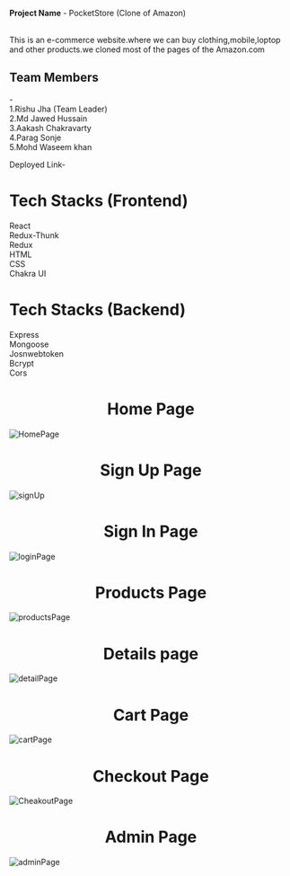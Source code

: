 <b>Project Name</b> - PocketStore (Clone of Amazon)<br><br>

This  is an e-commerce website.where we can buy clothing,mobile,loptop and other products.we cloned most of the pages of the Amazon.com


<h2>Team Members</h2>-<br>
1.Rishu Jha (Team Leader)<br>
2.Md Jawed Hussain<br>
3.Aakash Chakravarty<br>
4.Parag Sonje<br>
5.Mohd Waseem khan<br>

Deployed Link-

<h1>Tech Stacks (Frontend)</h1>
React<br>
Redux-Thunk<br>
Redux<br>
HTML<br>
CSS<br>
Chakra UI<br>

<h1>Tech Stacks (Backend)</h1>
Express<br>
Mongoose<br>
Josnwebtoken<br>
Bcrypt<br>
Cors<br>



<h1 align ="center">Home Page</h1>

![HomePage](https://user-images.githubusercontent.com/107981893/231015267-eec7a44f-ce8b-4f0f-868e-87ef94ebd9f3.png)

<h1 align="center">Sign Up Page</h1>

![signUp](https://user-images.githubusercontent.com/107981893/231015334-149d16c9-f57d-42b6-aad8-316bf1d1b90c.png)

<h1 align="center">Sign In Page</h1>

![loginPage](https://user-images.githubusercontent.com/107981893/231017122-17c30174-bd2f-4b51-8931-3c185685550a.png)

<h1 align ="center">Products Page</h1>

![productsPage](https://user-images.githubusercontent.com/107981893/231017197-20ff35c1-0691-4cab-852d-3ef013d47f55.png)

<h1 align ="center">Details page</h1>

![detailPage](https://user-images.githubusercontent.com/107981893/231017285-7bdcad23-d534-4f16-a332-2e82a7f22468.png)

<h1 align ="center">Cart Page</h1>

![cartPage](https://user-images.githubusercontent.com/107981893/231017311-89bf5224-934b-4b37-81b3-8f552a4a4347.png)

<h1 align ="center">Checkout Page</h1>

![CheakoutPage](https://user-images.githubusercontent.com/107981893/231017344-937676b5-b9c5-4f41-a4a8-48e43ff8b7c4.png)

<h1 align ="center">Admin Page</h1>

![adminPage](https://user-images.githubusercontent.com/107981893/231017353-9f0eeb8b-8497-45c6-a4a5-960064fcc297.png)


